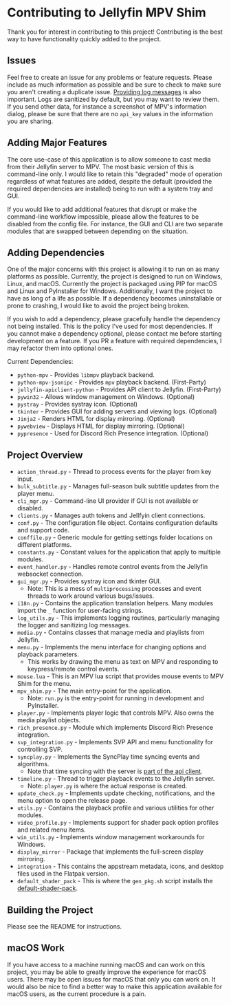 # Contributing to Jellyfin MPV Shim

Thank you for interest in contributing to this project! Contributing is the best way to have functionality
quickly added to the project.

## Issues

Feel free to create an issue for any problems or feature requests. Please include as much information as
possible and be sure to check to make sure you aren't creating a duplicate issue. [Providing log messages](https://github.com/iwalton3/jellyfin-mpv-shim/wiki/Sending-Logs) is also important. Logs are sanitized by default, but you may want
to review them. If you send other data, for instance a screenshot of MPV's information dialog, please
be sure that there are no `api_key` values in the information you are sharing.

## Adding Major Features

The core use-case of this application is to allow someone to cast media from their Jellyfin server to MPV.
The most basic version of this is command-line only. I would like to retain this "degraded" mode of operation
regardless of what features are added, despite the default (provided the required dependencies are installed) 
being to run with a system tray and GUI.

If you would like to add additional features that disrupt or make the command-line workflow impossible, please
allow the features to be disabled from the config file. For instance, the GUI and CLI are two separate modules
that are swapped between depending on the situation.

## Adding Dependencies

One of the major concerns with this project is allowing it to run on as many platforms as possible. Currently,
the project is designed to run on Windows, Linux, and macOS. Currently the project is packaged using PIP for
macOS and Linux and PyInstaller for Windows. Additionally, I want the project to have as long of a life as possible.
If a dependency becomes uninstallable or prone to crashing, I would like to avoid the project being broken.

If you wish to add a dependency, please gracefully handle the dependency not being installed. This is the
policy I've used for most dependencies. If you cannot make a dependency optional, please contact me before
starting development on a feature. If you PR a feature with required dependencies, I may refactor them into
optional ones.

Current Dependencies:
 - `python-mpv` - Provides `libmpv` playback backend.
 - `python-mpv-jsonipc` - Provides `mpv` playback backend. (First-Party)
 - `jellyfin-apiclient-python` - Provides API client to Jellyfin. (First-Party)
 - `pywin32` - Allows window management on Windows. (Optional)
 - `pystray` - Provides systray icon. (Optional)
 - `tkinter` - Provides GUI for adding servers and viewing logs. (Optional)
 - `Jinja2` - Renders HTML for display mirroring. (Optional)
 - `pywebview` - Displays HTML for display mirroring. (Optional)
 - `pypresence` - Used for Discord Rich Presence integration. (Optional)

## Project Overview

 - `action_thread.py` - Thread to process events for the player from key input.
 - `bulk_subtitle.py` - Manages full-season bulk subtitle updates from the player menu.
 - `cli_mgr.py` - Command-line UI provider if GUI is not available or disabled.
 - `clients.py` - Manages auth tokens and Jellfyin client connections.
 - `conf.py` - The configuration file object. Contains configuration defaults and support code.
 - `conffile.py` - Generic module for getting settings folder locations on different platforms.
 - `constants.py` - Constant values for the application that apply to multiple modules.
 - `event_handler.py` - Handles remote control events from the Jellyfin websocket connection.
 - `gui_mgr.py` - Provides systray icon and tkinter GUI.
     - Note: This is a mess of `multiprocessing` processes and event threads to work around various bugs/issues.
 - `i18n.py` - Contains the application translation helpers. Many modules import the `_` function for user-facing strings.
 - `log_utils.py` - This implements logging routines, particularly managing the logger and sanitizing log messages.
 - `media.py` - Contains classes that manage media and playlists from Jellyfin.
 - `menu.py` - Implements the menu interface for changing options and playback parameters.
     - This works by drawing the menu as text on MPV and responding to keypress/remote control events.
 - `mouse.lua` - This is an MPV lua script that provides mouse events to MPV Shim for the menu.
 - `mpv_shim.py` - The main entry-point for the application.
     - Note: `run.py` is the entry-point for running in development and PyInstaller.
 - `player.py` - Implements player logic that controls MPV. Also owns the media playlist objects.
 - `rich_presence.py` - Module which implements Discord Rich Presence integration.
 - `svp_integration.py` - Implements SVP API and menu functionality for controlling SVP.
 - `syncplay.py` - Implements the SyncPlay time syncing events and algorithms.
     - Note that time syncing with the server is [part of the api client](https://github.com/jellyfin/jellyfin-apiclient-python/blob/master/jellyfin_apiclient_python/timesync_manager.py). 
 - `timeline.py` - Thread to trigger playback events to the Jellyfin server.
     - Note: `player.py` is where the actual response is created.
 - `update_check.py` - Implements update checking, notifications, and the menu option to open the release page.
 - `utils.py` - Contains the playback profile and various utilities for other modules.
 - `video_profile.py` - Implements support for shader pack option profiles and related menu items.
 - `win_utils.py` - Implements window management workarounds for Windows.
 - `display_mirror` - Package that implements the full-screen display mirroring.
 - `integration` - This contains the appstream metadata, icons, and desktop files used in the Flatpak version.
 - `default_shader_pack` - This is where the `gen_pkg.sh` script installs the [default-shader-pack](https://github.com/iwalton3/default-shader-pack).

## Building the Project

Please see the README for instructions.

## macOS Work

If you have access to a machine running macOS and can work on this project, you may be able to greatly improve
the experience for macOS users. There may be open issues for macOS that only you can work on. It would also be nice
to find a better way to make this application available for macOS users, as the current procedure is a pain.
